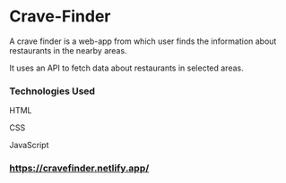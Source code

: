 # Crave-Finder
   A crave finder is a web-app from which user finds the information about restaurants in the nearby areas. 
   
   It uses an API to fetch data about restaurants in selected areas.
  
### Technologies Used
HTML

CSS

JavaScript

### https://cravefinder.netlify.app/
